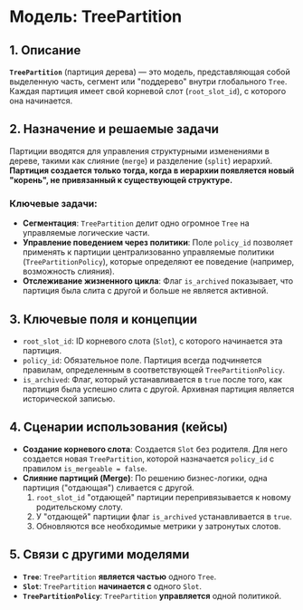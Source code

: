 # Модель: TreePartition

## 1. Описание

**`TreePartition`** (партиция дерева) — это модель, представляющая собой выделенную часть, сегмент или "поддерево" внутри глобального `Tree`. Каждая партиция имеет свой корневой слот (`root_slot_id`), с которого она начинается.

## 2. Назначение и решаемые задачи

Партиции вводятся для управления структурными изменениями в дереве, такими как слияние (`merge`) и разделение (`split`) иерархий. **Партиция создается только тогда, когда в иерархии появляется новый "корень", не привязанный к существующей структуре.**

### Ключевые задачи:
- **Сегментация**: `TreePartition` делит одно огромное `Tree` на управляемые логические части.
- **Управление поведением через политики**: Поле `policy_id` позволяет применять к партиции централизованно управляемые политики (`TreePartitionPolicy`), которые определяют ее поведение (например, возможность слияния).
- **Отслеживание жизненного цикла**: Флаг `is_archived` показывает, что партиция была слита с другой и больше не является активной.

## 3. Ключевые поля и концепции

- `root_slot_id`: ID корневого слота (`Slot`), с которого начинается эта партиция.
- `policy_id`: Обязательное поле. Партиция всегда подчиняется правилам, определенным в соответствующей `TreePartitionPolicy`.
- `is_archived`: Флаг, который устанавливается в `true` после того, как партиция была успешно слита с другой. Архивная партиция является исторической записью.

## 4. Сценарии использования (кейсы)

- **Создание корневого слота**: Создается `Slot` без родителя. Для него создается новая `TreePartition`, которой назначается `policy_id` с правилом `is_mergeable = false`.
- **Слияние партиций (Merge)**: По решению бизнес-логики, одна партиция ("отдающая") сливается с другой.
  1. `root_slot_id` "отдающей" партиции перепривязывается к новому родительскому слоту.
  2. У "отдающей" партиции флаг `is_archived` устанавливается в `true`.
  3. Обновляются все необходимые метрики у затронутых слотов.

## 5. Связи с другими моделями

- **`Tree`**: `TreePartition` **является частью** одного `Tree`.
- **`Slot`**: `TreePartition` **начинается с** одного `Slot`.
- **`TreePartitionPolicy`**: `TreePartition` **управляется** одной политикой.
